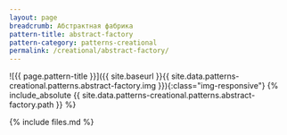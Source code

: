 ```yaml
---
layout: page
breadcrumb: Абстрактная фабрика
pattern-title: abstract-factory
pattern-category: patterns-creational
permalink: /creational/abstract-factory/
---
```

![{{ page.pattern-title }}]({{ site.baseurl }}{{ site.data.patterns-creational.patterns.abstract-factory.img }}){:class="img-responsive"}
{% include_absolute {{ site.data.patterns-creational.patterns.abstract-factory.path }} %}

{% include files.md %}
